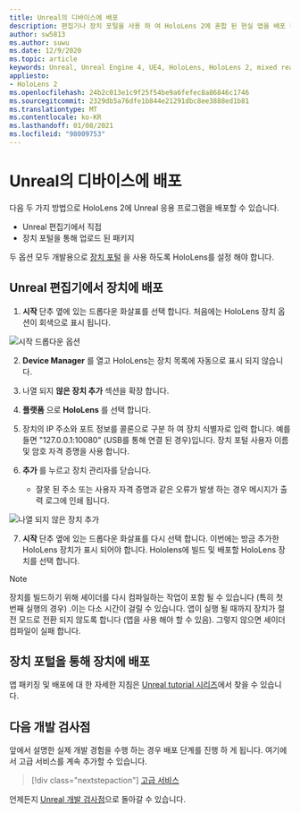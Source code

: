 ```yaml
---
title: Unreal의 디바이스에 배포
description: 편집기나 장치 포털을 사용 하 여 HoloLens 2에 혼합 된 현실 앱을 배포 하는 방법에 대해 알아야 하는 모든 사항을 알아보세요.
author: sw5813
ms.author: suwu
ms.date: 12/9/2020
ms.topic: article
keywords: Unreal, Unreal Engine 4, UE4, HoloLens, HoloLens 2, mixed reality, 장치에 배포, PC, 설명서, 혼합 현실 헤드셋, windows mixed reality 헤드셋, 가상 현실 헤드셋
appliesto:
- HoloLens 2
ms.openlocfilehash: 24b2c013e1c9f25f54be9a6fefec8a86846c1746
ms.sourcegitcommit: 2329db5a76dfe1b844e21291dbc8ee3888ed1b81
ms.translationtype: MT
ms.contentlocale: ko-KR
ms.lasthandoff: 01/08/2021
ms.locfileid: "98009753"
---
```

# <a name="deploy-to-device-in-unreal"></a>Unreal의 디바이스에 배포

다음 두 가지 방법으로 HoloLens 2에 Unreal 응용 프로그램을 배포할 수 있습니다.
* Unreal 편집기에서 직접
* 장치 포털을 통해 업로드 된 패키지

두 옵션 모두 개발용으로 [장치 포털](../platform-capabilities-and-apis/using-the-windows-device-portal.md) 을 사용 하도록 HoloLens를 설정 해야 합니다.

## <a name="deploying-to-device-from-the-unreal-editor"></a>Unreal 편집기에서 장치에 배포

1. **시작** 단추 옆에 있는 드롭다운 화살표를 선택 합니다. 처음에는 HoloLens 장치 옵션이 회색으로 표시 됩니다.

![시작 드롭다운 옵션](images/unreal/launch-dropdown.png)

2. **Device Manager** 를 열고 HoloLens는 장치 목록에 자동으로 표시 되지 않습니다.

3. 나열 되지 **않은 장치 추가** 섹션을 확장 합니다.

4. **플랫폼** 으로 **HoloLens** 를 선택 합니다.

5. 장치의 IP 주소와 포트 정보를 콜론으로 구분 하 여 장치 식별자로 입력 합니다. 예를 들면 "127.0.0.1:10080" (USB를 통해 연결 된 경우)입니다. 장치 포털 사용자 이름 및 암호 자격 증명을 사용 합니다.

6. **추가** 를 누르고 장치 관리자를 닫습니다.
    * 잘못 된 주소 또는 사용자 자격 증명과 같은 오류가 발생 하는 경우 메시지가 출력 로그에 인쇄 됩니다.

![나열 되지 않은 장치 추가](images/unreal/add-unlisted-device.png)

7. **시작** 단추 옆에 있는 드롭다운 화살표를 다시 선택 합니다. 이번에는 방금 추가한 HoloLens 장치가 표시 되어야 합니다. Hololens에 빌드 및 배포할 HoloLens 장치를 선택 합니다.

>[!NOTE]
>장치를 빌드하기 위해 셰이더를 다시 컴파일하는 작업이 포함 될 수 있습니다 (특히 첫 번째 실행의 경우) .이는 다소 시간이 걸릴 수 있습니다. 앱이 실행 될 때까지 장치가 절전 모드로 전환 되지 않도록 합니다 (앱을 사용 해야 할 수 있음). 그렇지 않으면 셰이더 컴파일이 실패 합니다.

## <a name="deploying-to-device-via-device-portal"></a>장치 포털을 통해 장치에 배포

앱 패키징 및 배포에 대 한 자세한 지침은 [Unreal tutorial 시리즈](tutorials/unreal-uxt-ch6.md#packaging-and-deploying-the-app-via-device-portal)에서 찾을 수 있습니다.

## <a name="next-development-checkpoint"></a>다음 개발 검사점

앞에서 설명한 실제 개발 경험을 수행 하는 경우 배포 단계를 진행 하 게 됩니다. 여기에서 고급 서비스를 계속 추가할 수 있습니다.

> [!div class="nextstepaction"]
> [고급 서비스](unreal-development-overview.md#5-adding-services)

언제든지 [Unreal 개발 검사점](unreal-development-overview.md#4-streaming-and-deploying-to-a-device)으로 돌아갈 수 있습니다.
